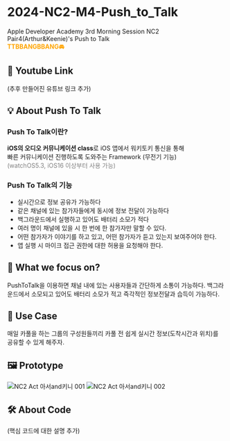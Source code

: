 # 2024-NC2-M4-Push_to_Talk
Apple Developer Academy 3rd Morning Session NC2 <br>Pair4(Arthur&amp;Keenie)'s Push to Talk<br>
**<span style="color:orange">TTBBANGBBANG🚘</span>**

## 🎥 Youtube Link
(추후 만들어진 유튜브 링크 추가)

## 💡 About Push To Talk

### Push To Talk이란?
**iOS의 오디오 커뮤니케이션 class**로 iOS 앱에서 워키토키 통신을 통해<br>빠른 커뮤니케이션 진행하도록 도와주는 Framework (무전기 기능)<br><span style="color:gray">(watchOS5.3, iOS16 이상부터 사용 가능)


### Push To Talk의 기능
* 실시간으로 정보 공유가 가능하다
* 같은 채널에 있는 참가자들에게 동시에 정보 전달이 가능하다
* 백그라운드에서 실행하고 있어도 배터리 소모가 적다
* 여러 명이 채널에 있을 시 한 번에 한 참가자만 말할 수 있다.
* 어떤 참가자가 이야기를 하고 있고, 어떤 참가자가 듣고 있는지 보여주어야 한다.
* 앱 실행 시 마이크 접근 권한에 대한 허용을 요청해야 한다.


## 🎯 What we focus on?
PushToTalk을 이용하면 채널 내에 있는 사용자들과 간단하게 소통이 가능하다. 백그라운드에서 소모되고 있어도 배터리 소모가 적고 즉각적인 정보전달과 습득이 가능하다.

## 💼 Use Case
매일 카풀을 하는 그룹의 구성원들끼리 카풀 전 쉽게 실시간 정보(도착시간과 위치)를 공유할 수 있게 해주자. 

## 🖼️ Prototype

![NC2 Act 아서and키니 001](https://github.com/DeveloperAcademy-POSTECH/2024-NC2-M4-Push_to_Talk/assets/166780563/597306a8-fd9f-4ab1-b261-13b5e9ecf44e)
![NC2 Act 아서and키니 002](https://github.com/DeveloperAcademy-POSTECH/2024-NC2-M4-Push_to_Talk/assets/166780563/e341ef03-c1b5-401f-b802-7e7c12ccd928)

## 🛠️ About Code
(핵심 코드에 대한 설명 추가)
